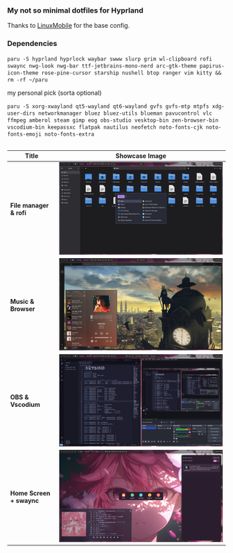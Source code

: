 ### My not so minimal dotfiles for Hyprland

Thanks to [LinuxMobile](https://github.com/linuxmobile) for the base config.

### Dependencies

```
paru -S hyprland hyprlock waybar swww slurp grim wl-clipboard rofi swaync nwg-look nwg-bar ttf-jetbrains-mono-nerd arc-gtk-theme papirus-icon-theme rose-pine-cursor starship nushell btop ranger vim kitty && rm -rf ~/paru
```

my personal pick (sorta optional)
```
paru -S xorg-xwayland qt5-wayland qt6-wayland gvfs gvfs-mtp mtpfs xdg-user-dirs networkmanager bluez bluez-utils blueman pavucontrol vlc ffmpeg amberol steam gimp eog obs-studio vesktop-bin zen-browser-bin vscodium-bin keepassxc flatpak nautilus neofetch noto-fonts-cjk noto-fonts-emoji noto-fonts-extra
          
```

| Title                            | Showcase Image                |
|---------------------------------|--------------------------------|
| **File manager & rofi**         | ![Image 1](Screenshots/1.png)  |
| **Music & Browser**             | ![Image 2](Screenshots/2.png)  |
| **OBS & Vscodium**              | ![Image 3](Screenshots/3.png)  |
| **Home Screen + swaync**        | ![Image 4](Screenshots/5.png)  |
